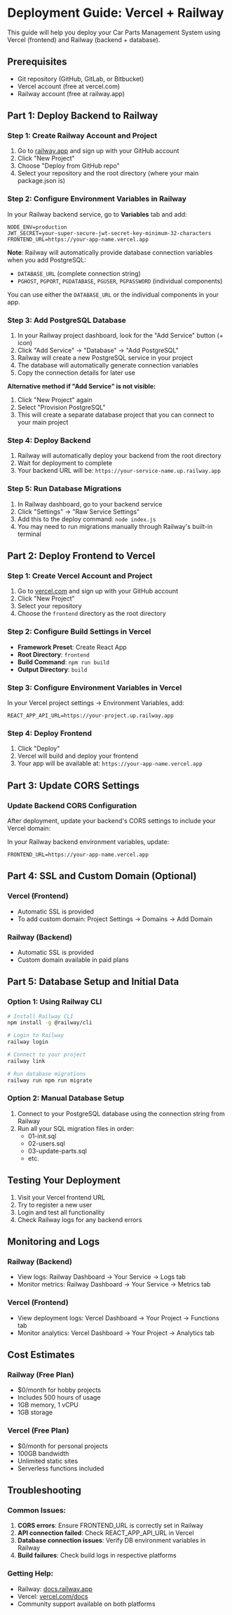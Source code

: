 # Deployment Guide: Vercel + Railway

This guide will help you deploy your Car Parts Management System using Vercel (frontend) and Railway (backend + database).

## Prerequisites
- Git repository (GitHub, GitLab, or Bitbucket)
- Vercel account (free at vercel.com)
- Railway account (free at railway.app)

## Part 1: Deploy Backend to Railway

### Step 1: Create Railway Account and Project
1. Go to [railway.app](https://railway.app) and sign up with your GitHub account
2. Click "New Project"
3. Choose "Deploy from GitHub repo"
4. Select your repository and the root directory (where your main package.json is)

### Step 2: Configure Environment Variables in Railway
In your Railway backend service, go to **Variables** tab and add:

```env
NODE_ENV=production
JWT_SECRET=your-super-secure-jwt-secret-key-minimum-32-characters
FRONTEND_URL=https://your-app-name.vercel.app
```

**Note**: Railway will automatically provide database connection variables when you add PostgreSQL:
- `DATABASE_URL` (complete connection string)
- `PGHOST`, `PGPORT`, `PGDATABASE`, `PGUSER`, `PGPASSWORD` (individual components)

You can use either the `DATABASE_URL` or the individual components in your app.

### Step 3: Add PostgreSQL Database
1. In your Railway project dashboard, look for the "Add Service" button (+ icon)
2. Click "Add Service" → "Database" → "Add PostgreSQL"
3. Railway will create a new PostgreSQL service in your project
4. The database will automatically generate connection variables
5. Copy the connection details for later use

**Alternative method if "Add Service" is not visible:**
1. Click "New Project" again 
2. Select "Provision PostgreSQL" 
3. This will create a separate database project that you can connect to your main project

### Step 4: Deploy Backend
1. Railway will automatically deploy your backend from the root directory
2. Wait for deployment to complete
3. Your backend URL will be: `https://your-service-name.up.railway.app`

### Step 5: Run Database Migrations
1. In Railway dashboard, go to your backend service
2. Click "Settings" → "Raw Service Settings"
3. Add this to the deploy command: `node index.js`
4. You may need to run migrations manually through Railway's built-in terminal

## Part 2: Deploy Frontend to Vercel

### Step 1: Create Vercel Account and Project
1. Go to [vercel.com](https://vercel.com) and sign up with your GitHub account
2. Click "New Project"
3. Select your repository
4. Choose the `frontend` directory as the root directory

### Step 2: Configure Build Settings in Vercel
- **Framework Preset**: Create React App
- **Root Directory**: `frontend`
- **Build Command**: `npm run build`
- **Output Directory**: `build`

### Step 3: Configure Environment Variables in Vercel
In your Vercel project settings → Environment Variables, add:

```env
REACT_APP_API_URL=https://your-project.up.railway.app
```

### Step 4: Deploy Frontend
1. Click "Deploy"
2. Vercel will build and deploy your frontend
3. Your app will be available at: `https://your-app-name.vercel.app`

## Part 3: Update CORS Settings

### Update Backend CORS Configuration
After deployment, update your backend's CORS settings to include your Vercel domain:

In your Railway backend environment variables, update:
```env
FRONTEND_URL=https://your-app-name.vercel.app
```

## Part 4: SSL and Custom Domain (Optional)

### Vercel (Frontend)
- Automatic SSL is provided
- To add custom domain: Project Settings → Domains → Add Domain

### Railway (Backend)  
- Automatic SSL is provided
- Custom domain available in paid plans

## Part 5: Database Setup and Initial Data

### Option 1: Using Railway CLI
```bash
# Install Railway CLI
npm install -g @railway/cli

# Login to Railway
railway login

# Connect to your project
railway link

# Run database migrations
railway run npm run migrate
```

### Option 2: Manual Database Setup
1. Connect to your PostgreSQL database using the connection string from Railway
2. Run all your SQL migration files in order:
   - 01-init.sql
   - 02-users.sql
   - 03-update-parts.sql
   - etc.

## Testing Your Deployment

1. Visit your Vercel frontend URL
2. Try to register a new user
3. Login and test all functionality
4. Check Railway logs for any backend errors

## Monitoring and Logs

### Railway (Backend)
- View logs: Railway Dashboard → Your Service → Logs tab
- Monitor metrics: Railway Dashboard → Your Service → Metrics tab

### Vercel (Frontend)
- View deployment logs: Vercel Dashboard → Your Project → Functions tab
- Monitor analytics: Vercel Dashboard → Your Project → Analytics tab

## Cost Estimates

### Railway (Free Plan)
- $0/month for hobby projects
- Includes 500 hours of usage
- 1GB memory, 1 vCPU
- 1GB storage

### Vercel (Free Plan)
- $0/month for personal projects
- 100GB bandwidth
- Unlimited static sites
- Serverless functions included

## Troubleshooting

### Common Issues:
1. **CORS errors**: Ensure FRONTEND_URL is correctly set in Railway
2. **API connection failed**: Check REACT_APP_API_URL in Vercel
3. **Database connection issues**: Verify DB environment variables in Railway
4. **Build failures**: Check build logs in respective platforms

### Getting Help:
- Railway: [docs.railway.app](https://docs.railway.app)
- Vercel: [vercel.com/docs](https://vercel.com/docs)
- Community support available on both platforms
